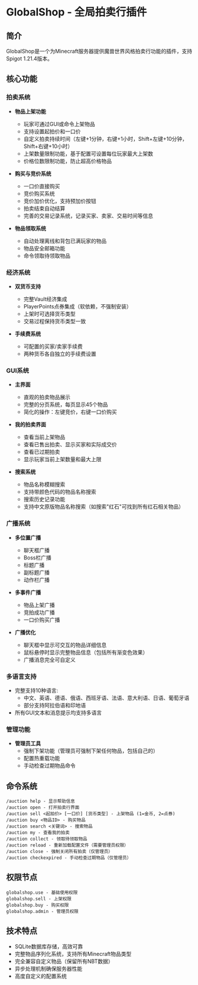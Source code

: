 # GlobalShop - 全局拍卖行插件

## 简介
GlobalShop是一个为Minecraft服务器提供魔兽世界风格拍卖行功能的插件，支持Spigot 1.21.4版本。

## 核心功能

### 拍卖系统
- **物品上架功能**
  - 玩家可通过GUI或命令上架物品
  - 支持设置起拍价和一口价
  - 自定义拍卖持续时间（左键+1分钟，右键+1小时，Shift+左键+10分钟，Shift+右键+10小时）
  - 上架数量限制功能，基于配置可设置每位玩家最大上架数
  - 价格位数限制功能，防止超高价格物品

- **购买与竞价系统**
  - 一口价直接购买
  - 竞价购买系统
  - 竞价加价优化，支持预加价按钮
  - 拍卖结束自动结算
  - 完善的交易记录系统，记录买家、卖家、交易时间等信息

- **物品领取系统**
  - 自动处理离线和背包已满玩家的物品
  - 物品安全邮箱功能
  - 命令领取待领取物品

### 经济系统
- **双货币支持**
  - 完整Vault经济集成
  - PlayerPoints点券集成（软依赖，不强制安装）
  - 上架时可选择货币类型
  - 交易过程保持货币类型一致

- **手续费系统**
  - 可配置的买家/卖家手续费
  - 两种货币各自独立的手续费设置

### GUI系统
- **主界面**
  - 直观的拍卖物品展示
  - 完整的分页系统，每页显示45个物品
  - 简化的操作：左键竞价，右键一口价购买

- **我的拍卖界面**
  - 查看当前上架物品
  - 查看已售出拍卖、显示买家和实际成交价
  - 查看已过期拍卖
  - 显示玩家当前上架数量和最大上限

- **搜索系统**
  - 物品名称模糊搜索
  - 支持带颜色代码的物品名称搜索
  - 搜索历史记录功能
  - 支持中文原版物品名称搜索（如搜索"红石"可找到所有红石相关物品）

### 广播系统
- **多位置广播**
  - 聊天框广播
  - Boss栏广播
  - 标题广播
  - 副标题广播
  - 动作栏广播

- **多事件广播**
  - 物品上架广播
  - 竞拍成功广播
  - 一口价购买广播

- **广播优化**
  - 聊天框中显示可交互的物品详细信息
  - 鼠标悬停时显示完整物品信息（包括所有渐变色效果）
  - 广播消息完全可自定义

### 多语言支持
- 完整支持10种语言:
  - 中文、英语、德语、俄语、西班牙语、法语、意大利语、日语、葡萄牙语
  - 部分支持阿拉伯语和印地语
- 所有GUI文本和消息提示均支持多语言

### 管理功能
- **管理员工具**
  - 强制下架功能（管理员可强制下架任何物品，包括自己的）
  - 配置热重载功能
  - 手动检查过期物品命令

## 命令系统
```
/auction help - 显示帮助信息
/auction open - 打开拍卖行界面
/auction sell <起拍价> [一口价] [货币类型] - 上架物品 (1=金币, 2=点券)
/auction buy <物品ID> - 购买物品
/auction search <关键词> - 搜索物品
/auction my - 查看我的拍卖
/auction collect - 领取待领取物品
/auction reload - 重新加载配置文件（需要管理员权限）
/auction close - 强制关闭所有拍卖（仅管理员）
/auction checkexpired - 手动检查过期物品（仅管理员）
```

## 权限节点
```
globalshop.use - 基础使用权限
globalshop.sell - 上架权限
globalshop.buy - 购买权限
globalshop.admin - 管理员权限
```

## 技术特点
- SQLite数据库存储，高效可靠
- 完整物品序列化系统，支持所有Minecraft物品类型
- 完全兼容自定义物品（保留所有NBT数据）
- 异步处理机制确保服务器性能
- 高度自定义的配置系统 